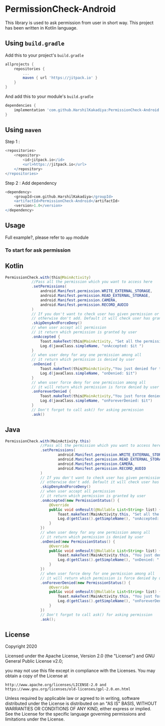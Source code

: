 # PermissionCheck-Android
This library is used to ask permission from user in short way. This project has been written in Kotlin language.

## Using `build.gradle`

Add this to your project's `build.gradle`

```groovy
allprojects {
	repositories {
		...
		maven { url 'https://jitpack.io' }
	}
}
```

And add this to your module's `build.gradle` 

```groovy
dependencies {
	implementation 'com.github.HarshilKakadiya:PermissionCheck-Android:1.1'
}
```


## Using `maven`

Step 1 :

```groovy
<repositories>
	<repository>
		<id>jitpack.io</id>
		<url>https://jitpack.io</url>
	</repository>
</repositories>
```

Step 2 : Add dependency

```groovy
<dependency>
	<groupId>com.github.HarshilKakadiya</groupId>
	<artifactId>PermissionCheck-Android</artifactId>
	<version>1.0</version>
</dependency>
```

## Usage

Full example?, please refer to `app` module


### To start for ask permission

## Kotlin

```java
PermissionCheck.with(this@MainActivity)
            //Pass all the permission which you want to access here
            .setPermissions(
                android.Manifest.permission.WRITE_EXTERNAL_STORAGE,
                android.Manifest.permission.READ_EXTERNAL_STORAGE,
                android.Manifest.permission.CAMERA,
                android.Manifest.permission.RECORD_AUDIO
            )
            // If you don't want to check user has given permission or not then add this
            // otherwise don't add. Default it will check user has granted permission or not
            .skipDenyAndForceDeny()
            // when user accept all permission
            // it return which permission is granted by user
            .onAccepted {
                Toast.makeText(this@MainActivity, "Set all the permission", Toast.LENGTH_SHORT).show()
                Log.d(javaClass.simpleName, "onAccepted: $it ")
            }
            // when user deny for any one permission among all
            // it return which permission is denied by user
            .onDenied {
                Toast.makeText(this@MainActivity,"You just denied for the permission",Toast.LENGTH_SHORT).show()
                Log.d(javaClass.simpleName, "onDenied: $it")
            }
            // when user force deny for one permission among all
            // it will return which permission is force denied by user
            .onForeverDenied {
                Toast.makeText(this@MainActivity,"You just force denied for the permission",Toast.LENGTH_SHORT).show()
                Log.d(javaClass.simpleName, "onForeverDenied: $it")
            }
            // Don't forgot to call ask() for asking permission
            .ask()
```


## Java

```java
PermissionCheck.with(MainActivity.this)
                //Pass all the permission which you want to access here
                .setPermissions(
                        android.Manifest.permission.WRITE_EXTERNAL_STORAGE,
                        android.Manifest.permission.READ_EXTERNAL_STORAGE,
                        android.Manifest.permission.CAMERA,
                        android.Manifest.permission.RECORD_AUDIO
                )
                // If you don't want to check user has given permission or not then add this
                // otherwise don't add. Default it will check user has granted permission or not
                .skipDenyAndForceDeny()
                // when user accept all permission
                // it return which permission is granted by user
                .onAccepted(new PermissionStatus() {
                    @Override
                    public void onResult(@Nullable List<String> list) {
                        Toast.makeText(MainActivity.this, "Set all the permission", Toast.LENGTH_SHORT).show();
                        Log.d(getClass().getSimpleName(), "onAccepted: " + list);
                    }
                })
                // when user deny for any one permission among all
                // it return which permission is denied by user
                .onDenied(new PermissionStatus() {
                    @Override
                    public void onResult(@Nullable List<String> list) {
                        Toast.makeText(MainActivity.this, "You just denied for the permission", Toast.LENGTH_SHORT).show();
                        Log.d(getClass().getSimpleName(), "onDenied: " + list);
                    }
                })
                // when user force deny for one permission among all
                // it will return which permission is force denied by user
                .onForeverDenied(new PermissionStatus() {
                    @Override
                    public void onResult(@Nullable List<String> list) {
                        Toast.makeText(MainActivity.this, "You just force denied for the permission", Toast.LENGTH_SHORT).show();
                        Log.d(getClass().getSimpleName(), "onForeverDenied: " + list);
                    }
                })
                // Don't forgot to call ask() for asking permission
                .ask();
```



License
--------
Copyright 2020

Licensed under the Apache License, Version 2.0 (the "License") and GNU General Public License v2.0;

you may not use this file except in compliance with the Licenses.
You may obtain a copy of the License at

    http://www.apache.org/licenses/LICENSE-2.0 and https://www.gnu.org/licenses/old-licenses/gpl-2.0.en.html

Unless required by applicable law or agreed to in writing, software
distributed under the License is distributed on an "AS IS" BASIS,
WITHOUT WARRANTIES OR CONDITIONS OF ANY KIND, either express or implied.
See the License for the specific language governing permissions and
limitations under the License.

